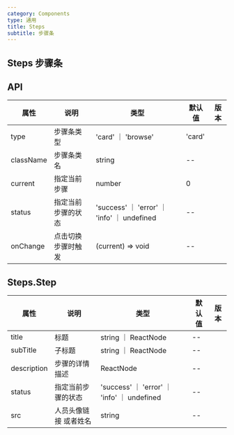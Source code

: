 ```yaml
---
category: Components
type: 通用
title: Steps
subtitle: 步骤条
---
```



## Steps 步骤条

## API

| 属性 | 说明 | 类型 | 默认值 | 版本 |
| --- | --- | --- | --- | --- |
|type| 步骤条类型| 'card' ｜ 'browse' | 'card'| |
|className|步骤条类名| string |--| |
|current|指定当前步骤|number| 0| |
|status|指定当前步骤的状态|'success' ｜ 'error' ｜ 'info' ｜ undefined|--| |
|onChange|点击切换步骤时触发|(current) => void| --| |


## Steps.Step 

| 属性 | 说明 | 类型 | 默认值 | 版本 |
| --- | --- | --- | --- | --- |
|title|标题| string ｜ ReactNode|--| |
|subTitle|子标题| string ｜ ReactNode | --| |
|description|步骤的详情描述| ReactNode|--| |
|status| 指定当前步骤的状态|'success' ｜ 'error' ｜ 'info' ｜ undefined|--| |
|src| 人员头像链接 或者姓名 | string | --| | |